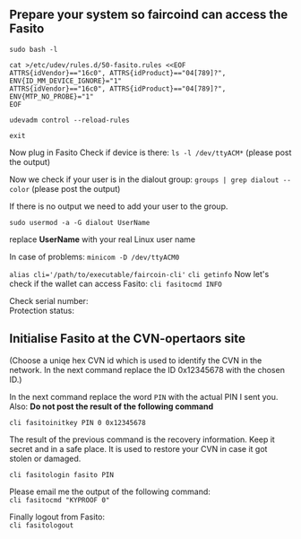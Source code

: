 ## Prepare your system so faircoind can access the Fasito
 
```
sudo bash -l

cat >/etc/udev/rules.d/50-fasito.rules <<EOF
ATTRS{idVendor}=="16c0", ATTRS{idProduct}=="04[789]?", ENV{ID_MM_DEVICE_IGNORE}="1"
ATTRS{idVendor}=="16c0", ATTRS{idProduct}=="04[789]?", ENV{MTP_NO_PROBE}="1"
EOF

udevadm control --reload-rules

exit
```
 
Now plug in Fasito 
Check if device is there: `ls -l /dev/ttyACM*` 
(please post the output) 
 
Now we check if your user is in the dialout group: 
`groups | grep dialout --color` 
(please post the output) 
 
If there is no output we need to add your user to the group. 
 
`sudo usermod -a -G dialout UserName` 
 
replace **UserName** with your real Linux user name 
 
In case of problems: `minicom -D /dev/ttyACM0` 
 
`alias cli='/path/to/executable/faircoin-cli'` 
`cli getinfo` 
Now let's check if the wallet can access Fasito: 
`cli fasitocmd INFO` 
 
Check serial number:  
Protection status:  
 
## Initialise Fasito at the CVN-opertaors site
(Choose a uniqe hex CVN id which is used to identify the CVN in the network. In the next command replace the ID 0x12345678 with the chosen ID.)

In the next command replace the word `PIN` with the actual PIN I sent you.  
Also: **Do not post the result of the following command**  
 
`cli fasitoinitkey PIN 0 0x12345678` 
 
The result of the previous command is the recovery information. Keep it secret and in a safe place. It is used to restore your CVN in case it got stolen or damaged. 
 
`cli fasitologin fasito PIN` 
 
Please email me the output of the following command:  
`cli fasitocmd "KYPROOF 0"`  

Finally logout from Fasito:  
`cli fasitologout`  
